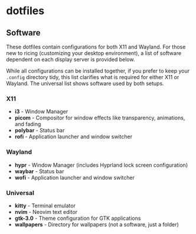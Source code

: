 # dotfiles #

## Software ##
These dotfiles contain configurations for both X11 and Wayland. For those new to ricing (customizing your desktop environment), a list of software dependent on each display server is provided below.

While all configurations can be installed together, if you prefer to keep your `.config` directory tidy, this list clarifies what is required for either X11 or Wayland. The universal list shows software used by both setups.

### X11 ###
* **i3** - Window Manager
* **picom** - Compositor for window effects like transparency, animations, and fading
* **polybar** - Status bar
* **rofi** - Application launcher and window switcher

### Wayland ###
* **hypr** - Window Manager (includes Hyprland lock screen configuration)
* **waybar** - Status bar
* **wofi** - Application launcher and window switcher

### Universal ###
* **kitty** - Terminal emulator
* **nvim** - Neovim text editor
* **gtk-3.0** - Theme configuration for GTK applications
* **wallpapers** - Directory for wallpapers (not a software, just a folder)
